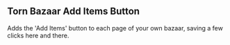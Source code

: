 ## Torn Bazaar Add Items Button

Adds the 'Add Items' button to each page of your own bazaar, saving a few clicks here and there.
